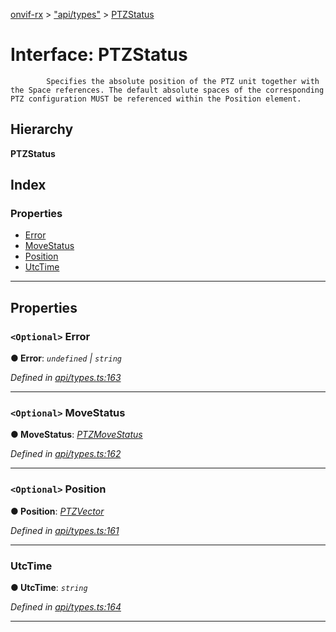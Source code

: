 [onvif-rx](../README.md) > ["api/types"](../modules/_api_types_.md) > [PTZStatus](../interfaces/_api_types_.ptzstatus.md)

# Interface: PTZStatus

```
        Specifies the absolute position of the PTZ unit together with the Space references. The default absolute spaces of the corresponding PTZ configuration MUST be referenced within the Position element.
```

## Hierarchy

**PTZStatus**

## Index

### Properties

* [Error](_api_types_.ptzstatus.md#error)
* [MoveStatus](_api_types_.ptzstatus.md#movestatus)
* [Position](_api_types_.ptzstatus.md#position)
* [UtcTime](_api_types_.ptzstatus.md#utctime)

---

## Properties

<a id="error"></a>

### `<Optional>` Error

**● Error**: *`undefined` \| `string`*

*Defined in [api/types.ts:163](https://github.com/patrickmichalina/onvif-rx/blob/034e4d6/src/api/types.ts#L163)*

___
<a id="movestatus"></a>

### `<Optional>` MoveStatus

**● MoveStatus**: *[PTZMoveStatus](_api_types_.ptzmovestatus.md)*

*Defined in [api/types.ts:162](https://github.com/patrickmichalina/onvif-rx/blob/034e4d6/src/api/types.ts#L162)*

___
<a id="position"></a>

### `<Optional>` Position

**● Position**: *[PTZVector](_api_types_.ptzvector.md)*

*Defined in [api/types.ts:161](https://github.com/patrickmichalina/onvif-rx/blob/034e4d6/src/api/types.ts#L161)*

___
<a id="utctime"></a>

###  UtcTime

**● UtcTime**: *`string`*

*Defined in [api/types.ts:164](https://github.com/patrickmichalina/onvif-rx/blob/034e4d6/src/api/types.ts#L164)*

___

